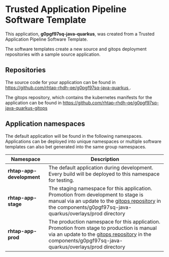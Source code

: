 # Trusted Application Pipeline Software Template

This application, **g0pgf97sq-java-quarkus**, was created from a Trusted Application Pipeline Software Template.

The software templates create a new source and gitops deployment repositories with a sample source application. 

## Repositories

The source code for your application can be found in [https://github.com/rhtap-rhdh-qe/g0pgf97sq-java-quarkus ](https://github.com/rhtap-rhdh-qe/g0pgf97sq-java-quarkus ).
 
The gitops repository, which contains the kubernetes manifests for the application can be found in 
[https://github.com/rhtap-rhdh-qe/g0pgf97sq-java-quarkus-gitops ](https://github.com/rhtap-rhdh-qe/g0pgf97sq-java-quarkus-gitops ) 

## Application namespaces 

The default application will be found in the following namespaces. Applications can be deployed into unique namespaces or multiple software templates can also bet generated into the same group namespaces.  

|  Namespace   |  Description   |  
| -------- | -------- |   
| **rhtap-app-development** | The default application during development. Every build will be deployed to this namespace for testing. | 
| **rhtap-app-stage** | The staging namespace for this application. Promotion from development to stage is manual via an update to the [gitops repository](https://github.com/rhtap-rhdh-qe/g0pgf97sq-java-quarkus-gitops ) in the components/g0pgf97sq-java-quarkus/overlays/prod directory |  
| **rhtap-app-prod** | The production namespace for this application. Promotion from stage to production is manual via an update to the [gitops repository](https://github.com/rhtap-rhdh-qe/g0pgf97sq-java-quarkus-gitops ) in the components/g0pgf97sq-java-quarkus/overlays/prod directory | 